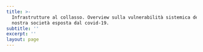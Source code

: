 ```yaml
---
title: >-
  Infrastrutture al collasso. Overview sulla vulnerabilità sistemica della
  nostra società esposta dal covid-19. 
subtitle: ''
excerpt: ''
layout: page
---
```

